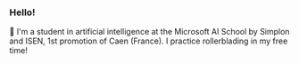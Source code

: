 ### Hello!

🤖 I'm a student in artificial intelligence at the Microsoft AI School by Simplon and ISEN, 1st promotion of Caen (France). I practice rollerblading in my free time!

<!--
**DavidScanu/DavidScanu** is a ✨ _special_ ✨ repository because its `README.md` (this file) appears on your GitHub profile.

Here are some ideas to get you started:

- 🔭 I’m currently working on ...
- 🌱 I’m currently learning ...
- 👯 I’m looking to collaborate on ...
- 🤔 I’m looking for help with ...
- 💬 Ask me about ...
- 📫 How to reach me: ...
- 😄 Pronouns: ...
- ⚡ Fun fact: ...
-->
